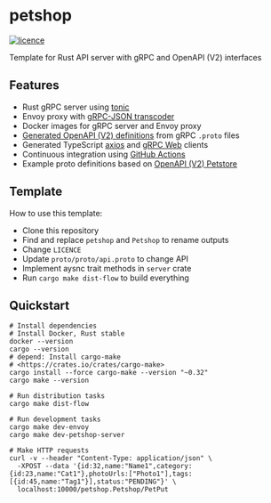 # petshop

[![licence](https://img.shields.io/github/license/mojzu/petshop?label=licence&style=flat-square)](https://github.com/mojzu/petshop/blob/master/LICENCE)

Template for Rust API server with gRPC and OpenAPI (V2) interfaces

## Features

-   Rust gRPC server using [tonic](https://github.com/hyperium/tonic)
-   Envoy proxy with [gRPC-JSON transcoder](https://www.envoyproxy.io/docs/envoy/latest/configuration/http/http_filters/grpc_json_transcoder_filter)
-   Docker images for gRPC server and Envoy proxy
-   [Generated OpenAPI (V2) definitions](https://github.com/grpc-ecosystem/grpc-gateway) from gRPC `.proto` files
-   Generated TypeScript [axios](https://github.com/axios/axios) and [gRPC Web](https://github.com/grpc/grpc-web) clients
-   Continuous integration using [GitHub Actions](https://github.com/features/actions)
-   Example proto definitions based on [OpenAPI (V2) Petstore](https://petstore.swagger.io/#/)

## Template

How to use this template:

-   Clone this repository
-   Find and replace `petshop` and `Petshop` to rename outputs
-   Change `LICENCE`
-   Update `proto/proto/api.proto` to change API
-   Implement aysnc trait methods in `server` crate
-   Run `cargo make dist-flow` to build everything

## Quickstart

```shell
# Install dependencies
# Install Docker, Rust stable
docker --version
cargo --version
# depend: Install cargo-make
# <https://crates.io/crates/cargo-make>
cargo install --force cargo-make --version "~0.32"
cargo make --version

# Run distribution tasks
cargo make dist-flow

# Run development tasks
cargo make dev-envoy
cargo make dev-petshop-server

# Make HTTP requests
curl -v --header "Content-Type: application/json" \
  -XPOST --data '{id:32,name:"Name1",category:{id:23,name:"Cat1"},photoUrls:["Photo1"],tags:[{id:45,name:"Tag1"}],status:"PENDING"}' \
  localhost:10000/petshop.Petshop/PetPut
```
